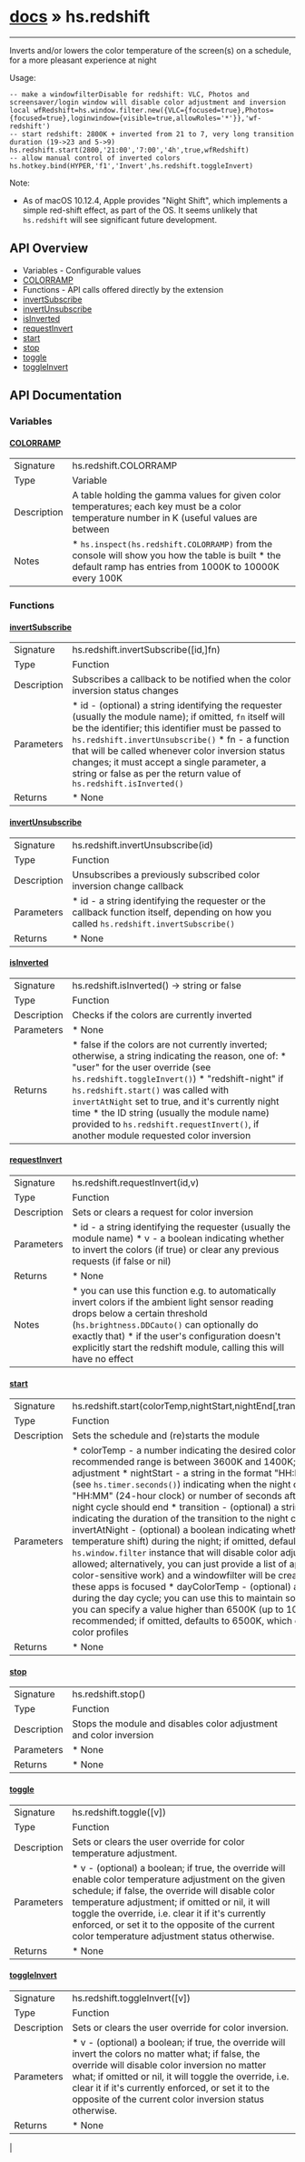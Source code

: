 # [docs](index.md) » hs.redshift
---

Inverts and/or lowers the color temperature of the screen(s) on a schedule, for a more pleasant experience at night

Usage:
```
-- make a windowfilterDisable for redshift: VLC, Photos and screensaver/login window will disable color adjustment and inversion
local wfRedshift=hs.window.filter.new({VLC={focused=true},Photos={focused=true},loginwindow={visible=true,allowRoles='*'}},'wf-redshift')
-- start redshift: 2800K + inverted from 21 to 7, very long transition duration (19->23 and 5->9)
hs.redshift.start(2800,'21:00','7:00','4h',true,wfRedshift)
-- allow manual control of inverted colors
hs.hotkey.bind(HYPER,'f1','Invert',hs.redshift.toggleInvert)
```

Note:
 * As of macOS 10.12.4, Apple provides "Night Shift", which implements a simple red-shift effect, as part of the OS. It seems unlikely that `hs.redshift` will see significant future development.

## API Overview
* Variables - Configurable values
 * [COLORRAMP](#COLORRAMP)
* Functions - API calls offered directly by the extension
 * [invertSubscribe](#invertSubscribe)
 * [invertUnsubscribe](#invertUnsubscribe)
 * [isInverted](#isInverted)
 * [requestInvert](#requestInvert)
 * [start](#start)
 * [stop](#stop)
 * [toggle](#toggle)
 * [toggleInvert](#toggleInvert)

## API Documentation
### Variables

#### [COLORRAMP](#COLORRAMP)
|             |                 |
| ------------|-----------------|
| Signature   | hs.redshift.COLORRAMP  |
| Type        | Variable |
| Description | A table holding the gamma values for given color temperatures; each key must be a color temperature number in K (useful values are between |
| Notes |  * `hs.inspect(hs.redshift.COLORRAMP)` from the console will show you how the table is built * the default ramp has entries from 1000K to 10000K every 100K |

### Functions

#### [invertSubscribe](#invertSubscribe)
|             |                 |
| ------------|-----------------|
| Signature   | hs.redshift.invertSubscribe([id,]fn)  |
| Type        | Function |
| Description | Subscribes a callback to be notified when the color inversion status changes |
| Parameters |  * id - (optional) a string identifying the requester (usually the module name); if omitted, `fn`   itself will be the identifier; this identifier must be passed to `hs.redshift.invertUnsubscribe()` * fn - a function that will be called whenever color inversion status changes; it must accept a   single parameter, a string or false as per the return value of `hs.redshift.isInverted()` |
| Returns |  * None |


#### [invertUnsubscribe](#invertUnsubscribe)
|             |                 |
| ------------|-----------------|
| Signature   | hs.redshift.invertUnsubscribe(id)  |
| Type        | Function |
| Description | Unsubscribes a previously subscribed color inversion change callback |
| Parameters |  * id - a string identifying the requester or the callback function itself, depending on how you   called `hs.redshift.invertSubscribe()` |
| Returns |  * None |


#### [isInverted](#isInverted)
|             |                 |
| ------------|-----------------|
| Signature   | hs.redshift.isInverted() -> string or false  |
| Type        | Function |
| Description | Checks if the colors are currently inverted |
| Parameters |  * None |
| Returns |  * false if the colors are not currently inverted; otherwise, a string indicating the reason, one of:   * "user" for the user override (see `hs.redshift.toggleInvert()`)   * "redshift-night" if `hs.redshift.start()` was called with `invertAtNight` set to true,     and it's currently night time   * the ID string (usually the module name) provided to `hs.redshift.requestInvert()`, if another module requested color inversion |


#### [requestInvert](#requestInvert)
|             |                 |
| ------------|-----------------|
| Signature   | hs.redshift.requestInvert(id,v)  |
| Type        | Function |
| Description | Sets or clears a request for color inversion |
| Parameters |  * id - a string identifying the requester (usually the module name) * v - a boolean indicating whether to invert the colors (if true) or clear any previous requests (if false or nil) |
| Returns |  * None |
| Notes |  * you can use this function e.g. to automatically invert colors if the ambient light sensor reading drops below   a certain threshold (`hs.brightness.DDCauto()` can optionally do exactly that) * if the user's configuration doesn't explicitly start the redshift module, calling this will have no effect

#### [start](#start)
|             |                 |
| ------------|-----------------|
| Signature   | hs.redshift.start(colorTemp,nightStart,nightEnd[,transition[,invertAtNight[,windowfilterDisable[,dayColorTemp]]]])  |
| Type        | Function |
| Description | Sets the schedule and (re)starts the module |
| Parameters |  * colorTemp - a number indicating the desired color temperature (Kelvin) during the night cycle;   the recommended range is between 3600K and 1400K; lower values (minimum 1000K) result in a more pronounced adjustment * nightStart - a string in the format "HH:MM" (24-hour clock) or number of seconds after midnight   (see `hs.timer.seconds()`) indicating when the night cycle should start * nightEnd - a string in the format "HH:MM" (24-hour clock) or number of seconds after midnight   (see `hs.timer.seconds()`) indicating when the night cycle should end * transition - (optional) a string or number of seconds (see `hs.timer.seconds()`) indicating the duration of   the transition to the night color temperature and back; if omitted, defaults to 1 hour * invertAtNight - (optional) a boolean indicating whether the colors should be inverted (in addition to   the color temperature shift) during the night; if omitted, defaults to false * windowfilterDisable - (optional) an `hs.window.filter` instance that will disable color adjustment   (and color inversion) whenever any window is allowed; alternatively, you can just provide a list of application   names (typically media apps and/or apps for color-sensitive work) and a windowfilter will be created   for you that disables color adjustment whenever one of these apps is focused * dayColorTemp - (optional) a number indicating the desired color temperature (in Kelvin) during the day cycle;   you can use this to maintain some degree of "redshift" during the day as well, or, if desired, you can   specify a value higher than 6500K (up to 10000K) for more bluish colors, although that's not recommended;   if omitted, defaults to 6500K, which disables color adjustment and restores your screens' original color profiles |
| Returns |  * None |


#### [stop](#stop)
|             |                 |
| ------------|-----------------|
| Signature   | hs.redshift.stop()  |
| Type        | Function |
| Description | Stops the module and disables color adjustment and color inversion |
| Parameters |  * None |
| Returns |  * None |


#### [toggle](#toggle)
|             |                 |
| ------------|-----------------|
| Signature   | hs.redshift.toggle([v])  |
| Type        | Function |
| Description | Sets or clears the user override for color temperature adjustment. |
| Parameters |  * v - (optional) a boolean; if true, the override will enable color temperature adjustment on   the given schedule; if false, the override will disable color temperature adjustment;   if omitted or nil, it will toggle the override, i.e. clear it if it's currently enforced, or   set it to the opposite of the current color temperature adjustment status otherwise. |
| Returns |  * None |


#### [toggleInvert](#toggleInvert)
|             |                 |
| ------------|-----------------|
| Signature   | hs.redshift.toggleInvert([v])  |
| Type        | Function |
| Description | Sets or clears the user override for color inversion. |
| Parameters |  * v - (optional) a boolean; if true, the override will invert the colors no matter what; if false,   the override will disable color inversion no matter what; if omitted or nil, it will toggle the   override, i.e. clear it if it's currently enforced, or set it to the opposite of the current   color inversion status otherwise. |
| Returns |  * None |
 |
